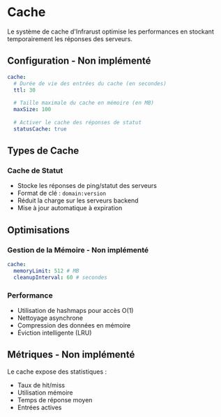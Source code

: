 # Cache

Le système de cache d'Infrarust optimise les performances en stockant temporairement les réponses des serveurs.

## Configuration - Non implémenté

```yaml
cache:
  # Durée de vie des entrées du cache (en secondes)
  ttl: 30
  
  # Taille maximale du cache en mémoire (en MB)
  maxSize: 100
  
  # Activer le cache des réponses de statut
  statusCache: true
```

## Types de Cache

### Cache de Statut

- Stocke les réponses de ping/statut des serveurs
- Format de clé : `domain:version`
- Réduit la charge sur les serveurs backend
- Mise à jour automatique à expiration

## Optimisations

### Gestion de la Mémoire  - Non implémenté

```yaml
cache:
  memoryLimit: 512 # MB
  cleanupInterval: 60 # secondes
```

### Performance

- Utilisation de hashmaps pour accès O(1)
- Nettoyage asynchrone
- Compression des données en mémoire
- Éviction intelligente (LRU)

## Métriques - Non implémenté

Le cache expose des statistiques :

- Taux de hit/miss
- Utilisation mémoire
- Temps de réponse moyen
- Entrées actives

